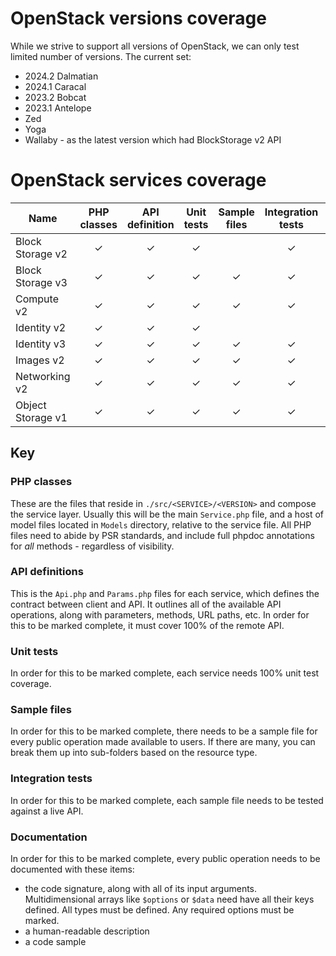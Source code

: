 # OpenStack versions coverage

While we strive to support all versions of OpenStack, we can only test limited number of versions. The current set:
* 2024.2 Dalmatian
* 2024.1 Caracal
* 2023.2 Bobcat
* 2023.1 Antelope
* Zed
* Yoga
* Wallaby - as the latest version which had BlockStorage v2 API

# OpenStack services coverage

| Name               |PHP classes|API definition|Unit tests|Sample files|Integration tests|Documentation|
|--------------------|:--:|:--:|:--:|:--:|:--:|:--:|
| Block Storage v2   |&#10003;|&#10003;|&#10003;||&#10003;||
| Block Storage v3   |&#10003;|&#10003;|&#10003;|&#10003;|&#10003;|&#10003;|
| Compute v2         |&#10003;|&#10003;|&#10003;|&#10003;|&#10003;|&#10003;|
| Identity v2        |&#10003;|&#10003;|&#10003;||||
| Identity v3        |&#10003;|&#10003;|&#10003;|&#10003;|&#10003;|&#10003;|
| Images v2          |&#10003;|&#10003;|&#10003;|&#10003;|&#10003;|&#10003;|
| Networking v2      |&#10003;|&#10003;|&#10003;|&#10003;|&#10003;|&#10003;|
| Object Storage v1  |&#10003;|&#10003;|&#10003;|&#10003;|&#10003;|&#10003;|

## Key

### PHP classes

These are the files that reside in `./src/<SERVICE>/<VERSION>` and compose the service layer. Usually this will 
be the main `Service.php` file, and a host of model files located in `Models` directory, relative to the service file. 
All PHP files need to abide by PSR standards, and include full phpdoc annotations for _all_ methods - regardless of 
visibility.

### API definitions

This is the `Api.php` and `Params.php` files for each service, which defines the contract between client and API. It outlines all of the 
available API operations, along with parameters, methods, URL paths, etc. In order for this to be marked complete, it 
must cover 100% of the remote API.

### Unit tests

In order for this to be marked complete, each service needs 100% unit test coverage.

### Sample files

In order for this to be marked complete, there needs to be a sample file for every public operation made available to 
users. If there are many, you can break them up into sub-folders based on the resource type.

### Integration tests

In order for this to be marked complete, each sample file needs to be tested against a live API.

### Documentation

In order for this to be marked complete, every public operation needs to be documented with these items:

* the code signature, along with all of its input arguments. Multidimensional arrays like `$options` or `$data` need 
  have all their keys defined. All types must be defined. Any required options must be marked.
* a human-readable description
* a code sample

